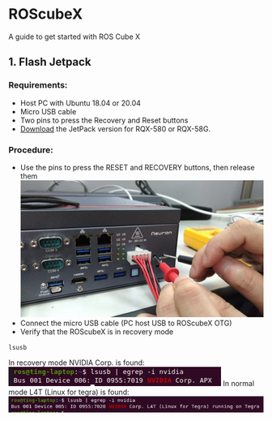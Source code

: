 # ROScubeX
A guide to get started with ROS Cube X
## 1. Flash Jetpack
### Requirements:
- Host PC with Ubuntu 18.04 or 20.04
- Micro USB cable
- Two pins to press the Recovery and Reset buttons
- [Download](https://www.adlinktech.com/Products/ROS2_Solution/ROS2_Controller/ROScube-X?lang=en) the JetPack version for RQX-580 or RQX-58G.
### Procedure:
- Use the pins to press the RESET and RECOVERY buttons, then release them
![](https://github.com/procrastinando/ROScubeX/blob/main/reset.png)
- Connect the micro USB cable (PC host USB to ROScubeX OTG)
- Verify that the ROScubeX is in recovery mode
```Shell
lsusb
```
In recovery mode NVIDIA Corp. is found:
![](https://github.com/procrastinando/ROScubeX/blob/main/recovery.png)
In normal mode L4T (Linux for tegra) is found:
![](https://github.com/procrastinando/ROScubeX/blob/main/norecovery.png)
